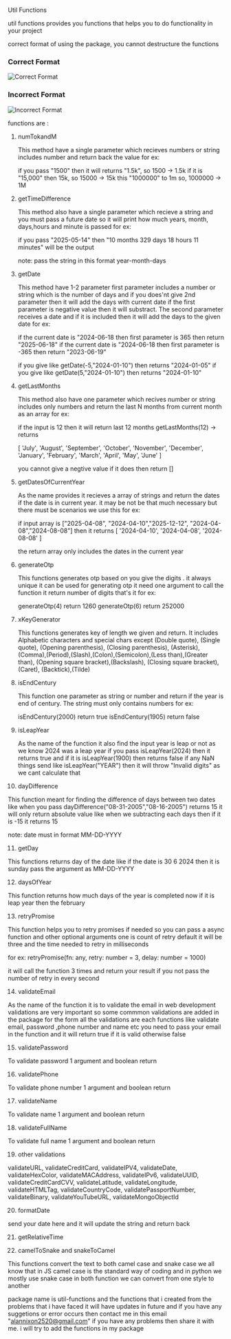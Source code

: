 Util Functions

util functions provides you functions that helps you to do functionality in your project

correct format of using the package, you cannot destructure the functions

### Correct Format

![Correct Format](https://res.cloudinary.com/dyh7c1wtm/image/upload/v1723738938/crct_ad6khn.png)

### Incorrect Format

![Incorrect Format](https://res.cloudinary.com/dyh7c1wtm/image/upload/v1723738938/notCrct_xvmfwe.png)

functions are :

1. numTokandM

   This method have a single parameter which recieves numbers or string includes number and return back the value for ex:

   if you pass "1500" then it will returns "1.5k", so 1500 -> 1.5k
   if it is "15,000" then 15k, so 15000 -> 15k
   this "1000000" to 1m so, 1000000 -> 1M

2. getTimeDifference

   This method also have a single parameter which recieve a string and you must pass a future date so
   it will print how much years, month, days,hours and minute is passed for ex:

   if you pass "2025-05-14" then "10 months 329 days 18 hours 11 minutes" will be the output

   note: pass the string in this format year-month-days

3. getDate

   This method have 1-2 parameter first parameter includes a number or string which is the number of days and if you does'nt give 2nd parameter then it will add the days with current date if the first parameter is negative value then it will substract. The second parameter receives a date and if it is included then it will add the days to the given date for ex:

   if the current date is "2024-06-18 then first parameter is 365 then return "2025-06-18"
   if the current date is "2024-06-18 then first parameter is -365 then return "2023-06-19"

   if you give like getDate(-5,"2024-01-10") then returns "2024-01-05"
   if you give like getDate(5,"2024-01-10") then returns "2024-01-10"

4. getLastMonths

   This method also have one parameter which recives number or string includes only numbers and return the last N months from current month as an array for ex:

   if the input is 12 then it will return last 12 months
   getLastMonths(12) -> returns

   [ 'July', 'August', 'September', 'October', 'November', 'December',
   'January', 'February', 'March', 'April', 'May', 'June' ]

   you cannot give a negtive value if it does then return []

5. getDatesOfCurrentYear

   As the name provides it recieves a array of strings and return the dates if the date is in current year. it may be not be that much necessary but there must be scenarios we use this for ex:

   if input array is ["2025-04-08", "2024-04-10","2025-12-12", "2024-04-08","2024-08-08"]
   then it returns [ '2024-04-10', '2024-04-08', '2024-08-08' ]

   the return array only includes the dates in the current year

6. generateOtp

   This functions generates otp based on you give the digits . it always unique it can be used for generating otp it need one argument to call the function it return number of digits that's it
   for ex:

   generateOtp(4) return 1260
   generateOtp(6) return 252000

7. xKeyGenerator

   This functions generates key of length we given and return. It includes Alphabetic characters and special chars except (Double quote), (Single quote), (Opening parenthesis), (Closing parenthesis), (Asterisk), (Comma),(Period),(Slash),(Colon),(Semicolon),(Less than),(Greater than),
   (Opening square bracket),(Backslash), (Closing square bracket),(Caret), (Backtick),(Tilde)

8. isEndCentury

   This function one parameter as string or number and return if the year is end of century. The string must only contains numbers for ex:

   isEndCentury(2000) return true
   isEndCentury(1905) return false

9. isLeapYear

   As the name of the function it also find the input year is leap or not as we know 2024 was a leap year if you pass isLeapYear(2024) then it returns true and if it is isLeapYear(1900) then returns false if any NaN things send like isLeapYear("YEAR") then it will throw "Invalid digits" as we cant calculate that

10. dayDifference

   This function meant for finding the difference of days between two dates like when you pass dayDifference("08-31-2005","08-16-2005") returns 15 it will only return absolute value like when we subtracting each days then if it is -15 it returns 15

   note: date must in format MM-DD-YYYY

11. getDay

   This functions returns day of the date like if the date is 30 6 2024 then it is sunday pass the argument as MM-DD-YYYY

12. daysOfYear

   This function returns how much days of the year is completed now if it is leap year then the february

13. retryPromise

   This function helps you to retry promises if needed so you can pass a async function and other optional arguments one is count of retry default it will be three and the time needed to retry in milliseconds

   for ex: retryPromise(fn: any, retry: number = 3, delay: number = 1000)  

   it will call the function 3 times and return your result if you not pass the number of retry in every second

14. validateEmail

   As the name of the function it is to validate the email in web development validations are very important so some commmon validations are added in the package for the form all the validations are each functions like validate email, password ,phone number and name etc you need to pass your email in the function and it will return true if it is valid otherwise false

15. validatePassword

   To validate password 1 argument and boolean return

16. validatePhone

   To validate phone number 1 argument and boolean return

17. validateName

   To validate name 1 argument and boolean return

18. validateFullName

   To validate full name 1 argument and boolean return

19. other validations

   validateURL, validateCreditCard, validateIPV4, validateDate, validateHexColor, validateMACAddress, validateIPv6, validateUUID, validateCreditCardCVV, validateLatitude, validateLongitude, validateHTMLTag, validateCountryCode, validatePassportNumber, validateBinary, validateYouTubeURL, validateMongoObjectId

20. formatDate

   send your date here and it will update the string and return back

21. getRelativeTime

22. camelToSnake and snakeToCamel

   This functions convert the text to both camel case and snake case we all know that in JS camel case is the standard way of coding and in python we mostly use snake case in both function we can convert from one style to another


package name is util-functions and the functions that i created from the problems that i have faced it will have updates in future and if you have any suggetions or error occurs then contact me in this email
"alannixon2520@gmail.com" if you have any problems then share it with me. i will try to add the functions in my package


